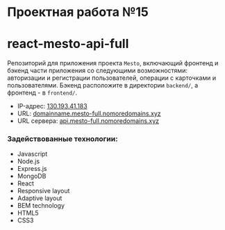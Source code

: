 # Проектная работа №15

# react-mesto-api-full
Репозиторий для приложения проекта `Mesto`, включающий фронтенд и бэкенд части приложения со следующими возможностями: авторизации и регистрации пользователей, операции с карточками и пользователями. Бэкенд расположите в директории `backend/`, а фронтенд - в `frontend/`. 
  
- IP-адрес: [130.193.41.183](http://130.193.41.183 )
- URL: [domainname.mesto-full.nomoredomains.xyz](https://domainname.mesto-full.nomoredomains.xyz)
- URL сервера: [api.mesto-full.nomoredomains.xyz](https://api.mesto-full.nomoredomains.xyz)

### Задействованные технологии:

-   Javascript
-   Node.js
-   Express.js
-   MongoDB
-   React
-   Responsive layout
-   Adaptive layout
-   BEM technology
-   HTML5
-   CSS3